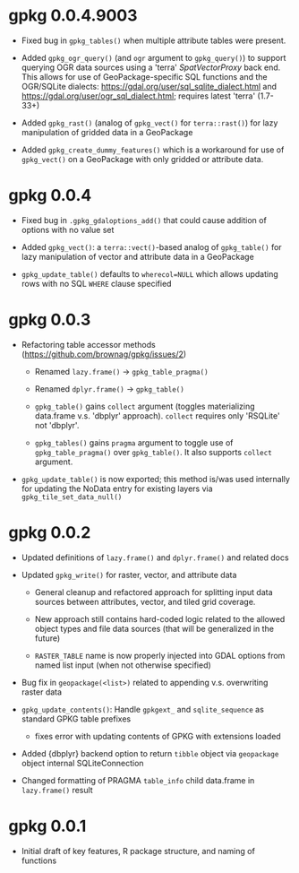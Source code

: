 # gpkg 0.0.4.9003

 - Fixed bug in `gpkg_tables()` when multiple attribute tables were present.
 
 - Added `gpkg_ogr_query()` (and `ogr` argument to `gpkg_query()`) to support querying OGR data sources using a 'terra' _SpatVectorProxy_ back end. This allows for use of GeoPackage-specific SQL functions and the OGR/SQLite dialects: <https://gdal.org/user/sql_sqlite_dialect.html> and <https://gdal.org/user/ogr_sql_dialect.html>; requires latest 'terra' (1.7-33+)
 
 - Added `gpkg_rast()` (analog of `gpkg_vect()` for `terra::rast()`) for lazy manipulation of gridded data in a GeoPackage
 
 - Added `gpkg_create_dummy_features()` which is a workaround for use of `gpkg_vect()` on a GeoPackage with only gridded or attribute data.
 
# gpkg 0.0.4

 - Fixed bug in `.gpkg_gdaloptions_add()` that could cause addition of options with no value set
 
 - Added `gpkg_vect()`: a `terra::vect()`-based analog of `gpkg_table()` for lazy manipulation of vector and attribute data in a GeoPackage
 
 - `gpkg_update_table()` defaults to `wherecol=NULL` which allows updating rows with no SQL `WHERE` clause specified

# gpkg 0.0.3

 - Refactoring table accessor methods (https://github.com/brownag/gpkg/issues/2)
 
   - Renamed `lazy.frame()` -> `gpkg_table_pragma()`
  
   - Renamed `dplyr.frame()` -> `gpkg_table()`
   
   - `gpkg_table()` gains `collect` argument (toggles materializing data.frame v.s. 'dbplyr' approach). `collect` requires only 'RSQLite' not 'dbplyr'.
   
   - `gpkg_tables()` gains `pragma` argument to toggle use of `gpkg_table_pragma()` over `gpkg_table()`. It also supports `collect` argument. 
   
 - `gpkg_update_table()` is now exported; this method is/was used internally for updating the NoData entry for existing layers via `gpkg_tile_set_data_null()`

# gpkg 0.0.2

* Updated definitions of `lazy.frame()` and `dplyr.frame()` and related docs

* Updated `gpkg_write()` for raster, vector, and attribute data

  * General cleanup and refactored approach for splitting input data sources between attributes, vector, and tiled grid coverage. 
  
  * New approach still contains hard-coded logic related to the allowed object types and file data sources (that will be generalized in the future)
  
  * `RASTER_TABLE` name is now properly injected into GDAL options from named list input (when not otherwise specified)

* Bug fix in `geopackage(<list>)` related to appending v.s. overwriting raster data

* `gpkg_update_contents()`: Handle `gpkgext_` and `sqlite_sequence` as standard GPKG table prefixes  
  * fixes error with updating contents of GPKG with extensions loaded
  
* Added {dbplyr} backend option to return `tibble` object via `geopackage` object internal SQLiteConnection

* Changed formatting of PRAGMA `table_info` child data.frame in `lazy.frame()` result

# gpkg 0.0.1

* Initial draft of key features, R package structure, and naming of functions
